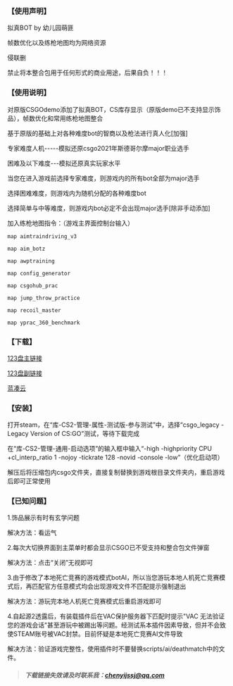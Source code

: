 ### 【使用声明】

拟真BOT by 幼儿园萌匪

帧数优化以及练枪地图均为网络资源

侵联删

禁止将本整合包用于任何形式的商业用途，后果自负！！！

<!-- more -->

### 【使用说明】
对原版CSGOdemo添加了拟真BOT，CS库存显示（原版demo已不支持显示饰品），帧数优化和常用练枪地图整合

基于原版的基础上对各种难度bot的智商以及枪法进行真人化[加强]

专家难度人机-----模拟还原csgo2021年斯德哥尔摩major职业选手

困难及以下难度---模拟还原真实玩家水平

当您在进入游戏前选择专家难度，则游戏内的所有bot全部为major选手

选择困难难度，则游戏内为随机分配的各种难度bot

选择简单与中等难度，则游戏内bot必定不会出现major选手[除非手动添加]

加入练枪地图指令：（游戏主界面控制台输入）

`map aimtraindriving_v3`

`map aim_botz`

`map awptraining`

`map config_generator`

`map csgohub_prac`

`map jump_throw_practice`

`map recoil_master`

`map yprac_360_benchmark`

### 【下载】

[123盘主链接]()

[123盘副链接]()

[蓝凑云]()


### 【安装】

打开steam，在“库-CS2-管理-属性-测试版-参与测试”中，选择“csgo_legacy - Legacy Version of CS:GO”测试，等待下载完成

在“库-CS2-管理-通用-启动选项”的输入框中输入“-high -highpriority CPU +cl_interp_ratio 1 -nojoy -tickrate 128 -novid -console -low”（优化启动项）

解压后将压缩包内csgo文件夹，直接复制替换到游戏根目录文件夹内，重启游戏后即可正常使用

### 【已知问题】
1.饰品展示有时有玄学问题

解决方法：看运气

2.每次大切换界面到主菜单时都会显示CSGO已不受支持和整合包文件弹窗

解决方法：点击“关闭”无视即可

3.由于修改了本地死亡竞赛的游戏模式botAI，所以当您游玩本地人机死亡竞赛模式后，再匹配官方任意模式均会出现游戏文件不匹配提示强制退出

解决方法：游玩完本地人机死亡竞赛模式后重启游戏即可

4.自起源2透露后，有装载插件后在VAC保护服务器下匹配时提示"VAC 无法验证您的游戏会话"甚至游玩中被踢出等问题。经测试系本插件因素导致，但并不会致使STEAM账号被VAC封禁。目前怀疑是本地死亡竞赛AI文件导致

解决方法：验证游戏完整性，使用插件时不要替换scripts/ai/deathmatch中的文件。

> ##### 下载链接失效请及时联系我：chenyijssj@qq.com
